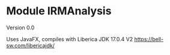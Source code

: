 # Module IRMAnalysis 

Version 0.0

Uses JavaFX, compiles with Liberica JDK 17.0.4 V2
https://bell-sw.com/libericajdk/


